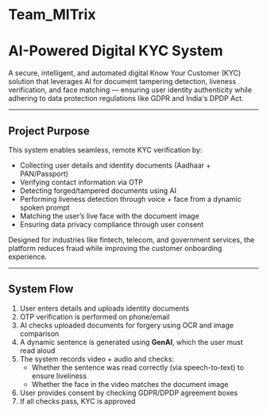 # Team_MITrix
# AI-Powered Digital KYC System

A secure, intelligent, and automated digital Know Your Customer (KYC) solution that leverages AI for document tampering detection, liveness verification, and face matching — ensuring user identity authenticity while adhering to data protection regulations like GDPR and India's DPDP Act.

---

## Project Purpose

This system enables seamless, remote KYC verification by:

- Collecting user details and identity documents (Aadhaar + PAN/Passport)
- Verifying contact information via OTP
- Detecting forged/tampered documents using AI
- Performing liveness detection through voice + face from a dynamic spoken prompt
- Matching the user’s live face with the document image
- Ensuring data privacy compliance through user consent

Designed for industries like fintech, telecom, and government services, the platform reduces fraud while improving the customer onboarding experience.

---

## System Flow

1. User enters details and uploads identity documents  
2. OTP verification is performed on phone/email  
3. AI checks uploaded documents for forgery using OCR and image comparison  
4. A dynamic sentence is generated using **GenAI**, which the user must read aloud  
5. The system records video + audio and checks:
   - Whether the sentence was read correctly (via speech-to-text) to ensure liveliness
   - Whether the face in the video matches the document image 
6. User provides consent by checking GDPR/DPDP agreement boxes  
7. If all checks pass, KYC is approved